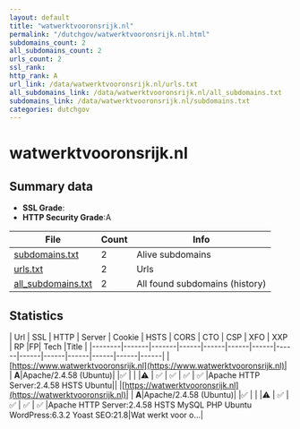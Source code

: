 ```yaml
---
layout: default
title: "watwerktvooronsrijk.nl"
permalink: "/dutchgov/watwerktvooronsrijk.nl.html"
subdomains_count: 2
all_subdomains_count: 2
urls_count: 2
ssl_rank: 
http_rank: A
url_link: /data/watwerktvooronsrijk.nl/urls.txt
all_subdomains_link: /data/watwerktvooronsrijk.nl/all_subdomains.txt
subdomains_link: /data/watwerktvooronsrijk.nl/subdomains.txt
categories: dutchgov
---
```



# watwerktvooronsrijk.nl
## Summary data


 - **SSL Grade**:
 - **HTTP Security Grade**:A


| File       | Count | Info |
|------------|-------|------|
|[subdomains.txt](/data/watwerktvooronsrijk.nl/subdomains.txt)|2|Alive subdomains|
|[urls.txt](/data/watwerktvooronsrijk.nl/urls.txt)|2|Urls|
|[all_subdomains.txt](/data/watwerktvooronsrijk.nl/all_subdomains.txt)|2|All found subdomains (history)|


## Statistics


| Url | SSL | HTTP | Server | Cookie | HSTS | CORS | CTO | CSP | XFO | XXP | RP |FP| Tech |Title |
|--------|-------|-------|------|------|------|------|------|------|------|------|------|------|------|
|[https://www.watwerktvooronsrijk.nl](https://www.watwerktvooronsrijk.nl)| | **A**|Apache/2.4.58 (Ubuntu)| |:white_check_mark: | | |:warning: | :white_check_mark: | :white_check_mark: | :white_check_mark: | :white_check_mark: |Apache HTTP Server:2.4.58 HSTS Ubuntu||
|[https://watwerktvooronsrijk.nl](https://watwerktvooronsrijk.nl)| | **A**|Apache/2.4.58 (Ubuntu)| |:white_check_mark: | | |:warning: | :white_check_mark: | :white_check_mark: | :white_check_mark: | :white_check_mark: |Apache HTTP Server:2.4.58 HSTS MySQL PHP Ubuntu WordPress:6.3.2 Yoast SEO:21.8|Wat werkt voor o...|